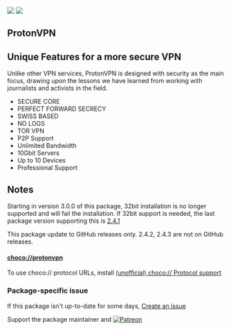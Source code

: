 [![](https://img.shields.io/chocolatey/v/protonvpn?color=green&label=protonvpn)](https://chocolatey.org/packages/protonvpn) [![](https://img.shields.io/chocolatey/dt/protonvpn)](https://chocolatey.org/packages/protonvpn)

## ProtonVPN

## Unique Features for a more secure VPN
Unlike other VPN services, ProtonVPN is designed with security as the main focus, drawing upon the lessons we have learned from working with journalists and activists in the field.
* SECURE CORE
* PERFECT FORWARD SECRECY
* SWISS BASED
* NO LOGS
* TOR VPN
* P2P Support
* Unlimited Bandwidth
* 10Gbit Servers
* Up to 10 Devices
* Professional Support

## Notes
Starting in version 3.0.0 of this package, 32bit installation is no longer supported and will fail the installation.
If 32bit support is needed, the last package version supporting this is [2.4.1](https://community.chocolatey.org/packages/protonvpn/2.4.1)

This package update to GitHub releases only. 2.4.2, 2.4.3 are not on GitHub releases.

#### [choco://protonvpn](choco://protonvpn)
To use choco:// protocol URLs, install [(unofficial) choco:// Protocol support ](https://chocolatey.org/packages/choco-protocol-support)

### Package-specific issue
If this package isn't up-to-date for some days, [Create an issue](https://github.com/tunisiano187/Chocolatey-packages/issues/new/choose)

Support the package maintainer and [![Patreon](https://cdn.jsdelivr.net/gh/tunisiano187/Chocolatey-packages@d15c4e19c709e7148588d4523ffc6dd3cd3c7e5e/icons/patreon.png)](https://www.patreon.com/tunisiano)
